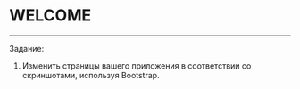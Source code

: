 # WELCOME
___
Задание:
1. Изменить страницы вашего приложения в соответствии со скриншотами, используя Bootstrap.